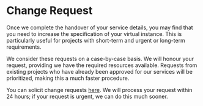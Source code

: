 # Change Request
Once we complete the handover of your service details, you may find that you need to increase the specification of your virtual instance. This is particularly useful for projects with short-term and urgent or long-term requirements.

We consider these requests on a case-by-case basis. We will honour your request, providing we have the required resources available. Requests from existing projects who have already been approved for our services will be prioritized, making this a much faster procedure.

You can solicit change requests [here](https://support.fossho.st/). We will process your request within 24 hours; if your request is urgent, we can do this much sooner.

